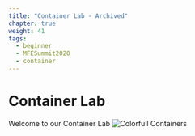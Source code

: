 ```yaml
---
title: "Container Lab - Archived"
chapter: true
weight: 41
tags:
  - beginner
  - MFESummit2020
  - container
---
```


# Container Lab

Welcome to our Container Lab
![Colorfull Containers](/images/mfe/colorful-containers.jpg)
